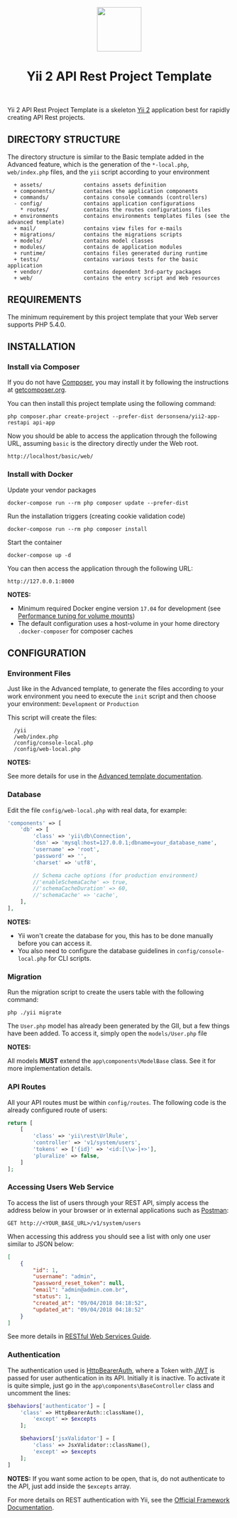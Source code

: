 <p align="center">
    <a href="https://github.com/yiisoft" target="_blank">
        <img src="https://avatars0.githubusercontent.com/u/993323" height="100px">
    </a>
    <h1 align="center">Yii 2 API Rest Project Template</h1>
    <br>
</p>

Yii 2 API Rest Project Template is a skeleton [Yii 2](http://www.yiiframework.com/) application best for
rapidly creating API Rest projects.

DIRECTORY STRUCTURE
-------------------

The directory structure is similar to the Basic template added in the Advanced feature, which is the generation of the `*-local.php`, `web/index.php` files, and the `yii` script according to your environment

      + assets/             contains assets definition
      + components/         containes the application components
      + commands/           contains console commands (controllers)
      - config/             contains application configurations
        * routes/           contains the routes configurations files
      + environments        contains environments templates files (see the advanced template)
      + mail/               contains view files for e-mails
      + migrations/         contains the migrations scripts
      + models/             contains model classes
      + modules/            contains de application modules
      + runtime/            contains files generated during runtime
      + tests/              contains various tests for the basic application
      + vendor/             contains dependent 3rd-party packages
      + web/                contains the entry script and Web resources


REQUIREMENTS
------------

The minimum requirement by this project template that your Web server supports PHP 5.4.0.


INSTALLATION
------------

### Install via Composer

If you do not have [Composer](http://getcomposer.org/), you may install it by following the instructions
at [getcomposer.org](http://getcomposer.org/doc/00-intro.md#installation-nix).

You can then install this project template using the following command:

~~~
php composer.phar create-project --prefer-dist dersonsena/yii2-app-restapi api-app
~~~

Now you should be able to access the application through the following URL, assuming `basic` is the directory
directly under the Web root.

~~~
http://localhost/basic/web/
~~~

### Install with Docker

Update your vendor packages

    docker-compose run --rm php composer update --prefer-dist
    
Run the installation triggers (creating cookie validation code)

    docker-compose run --rm php composer install    
    
Start the container

    docker-compose up -d
    
You can then access the application through the following URL:

    http://127.0.0.1:8000

**NOTES:** 
- Minimum required Docker engine version `17.04` for development (see [Performance tuning for volume mounts](https://docs.docker.com/docker-for-mac/osxfs-caching/))
- The default configuration uses a host-volume in your home directory `.docker-composer` for composer caches


CONFIGURATION
-------------

### Environment Files

Just like in the Advanced template, to generate the files according to your work environment you need to execute the `init` script and then choose your environment: `Development` or `Production`

This script will create the files:

      /yii
      /web/index.php
      /config/console-local.php
      /config/web-local.php
      
**NOTES:**

See more details for use in the [Advanced template documentation](https://github.com/yiisoft/yii2-app-advanced/blob/master/docs/guide/start-installation.md).

### Database

Edit the file `config/web-local.php` with real data, for example:

```php
'components' => [
    'db' => [
        'class' => 'yii\db\Connection',
        'dsn' => 'mysql:host=127.0.0.1;dbname=your_database_name',
        'username' => 'root',
        'password' => '',
        'charset' => 'utf8',

        // Schema cache options (for production environment)
        //'enableSchemaCache' => true,
        //'schemaCacheDuration' => 60,
        //'schemaCache' => 'cache',
    ],
],
```

**NOTES:**
- Yii won't create the database for you, this has to be done manually before you can access it.
- You also need to configure the database guidelines in `config/console-local.php` for CLI scripts.

### Migration

Run the migration script to create the users table with the following command:

```
php ./yii migrate
```

The `User.php` model has already been generated by the GII, but a few things have been added. To access it, simply open the `models/User.php` file

**NOTES:**

All models **MUST** extend the `app\components\ModelBase` class. See it for more implementation details.

### API Routes

All your API routes must be within `config/routes`. The following code is the already configured route of users:

```php
return [
    [
        'class' => 'yii\rest\UrlRule',
        'controller' => 'v1/system/users',
        'tokens' => ['{id}' => '<id:[\\w-]+>'],
        'pluralize' => false,
    ]
];
```

### Accessing Users Web Service

To access the list of users through your REST API, simply access the address below in your browser or in external applications such as [Postman](https://www.getpostman.com/):

```
GET http://<YOUR_BASE_URL>/v1/system/users
```

When accessing this address you should see a list with only one user similar to JSON below:

```json
[
    {
        "id": 1,
        "username": "admin",
        "password_reset_token": null,
        "email": "admin@admin.com.br",
        "status": 1,
        "created_at": "09/04/2018 04:18:52",
        "updated_at": "09/04/2018 04:18:52"
    }
]
```

See more details in [RESTful Web Services Guide](https://www.yiiframework.com/doc/guide/2.0/en/rest-quick-start#trying-it-out).

### Authentication

The authentication used is [HttpBearerAuth](https://www.yiiframework.com/doc/api/2.0/yii-filters-auth-httpbearerauth), where a Token with [JWT](https://jwt.io/) is passed for user authentication in its API. Initially it is inactive. To activate it is quite simple, just go in the `app\components\BaseController` class and uncomment the lines:

```php
$behaviors['authenticator'] = [
    'class' => HttpBearerAuth::className(),
        'except' => $excepts
    ];

    $behaviors['jsxValidator'] = [
        'class' => JsxValidator::className(),
        'except' => $excepts
    ];
]
```

**NOTES:** If you want some action to be open, that is, do not authenticate to the API, just add inside the `$excepts` array.

For more details on REST authentication with Yii, see the [Official Framework Documentation](https://www.yiiframework.com/doc/guide/2.0/en/rest-authentication).
